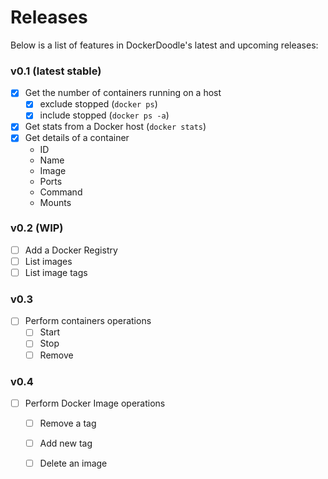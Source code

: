 # Releases

Below is a list of features in DockerDoodle's latest and upcoming releases:

### v0.1 (latest stable)

- [x] Get the number of containers running on a host
  - [x] exclude stopped (`docker ps`)
  - [x] include stopped (`docker ps -a`)
- [x] Get stats from a Docker host (`docker stats`)
- [x] Get details of a container 
  - ID
  - Name
  - Image
  - Ports
  - Command
  - Mounts

### v0.2 (WIP)

- [ ] Add a Docker Registry 
- [ ] List images
- [ ] List image tags

### v0.3

- [ ] Perform containers operations
  - [ ] Start
  - [ ] Stop
  - [ ] Remove

### v0.4

- [ ] Perform Docker Image operations
  - [ ] Remove a tag
  - [ ] Add new tag
  - [ ] Delete an image

